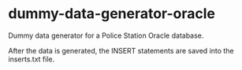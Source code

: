 # dummy-data-generator-oracle
 Dummy data generator for a Police Station Oracle database. 

 After the data is generated, the INSERT statements are saved into the inserts.txt file.
